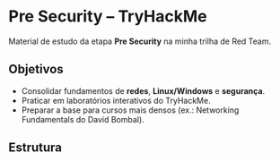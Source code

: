 # Pre Security – TryHackMe

Material de estudo da etapa **Pre Security** na minha trilha de Red Team.

## Objetivos
- Consolidar fundamentos de **redes**, **Linux/Windows** e **segurança**.
- Praticar em laboratórios interativos do TryHackMe.
- Preparar a base para cursos mais densos (ex.: Networking Fundamentals do David Bombal).

## Estrutura

